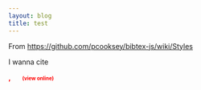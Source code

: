 ```yaml
---
layout: blog
title: test
---
```



From https://github.com/pcooksey/bibtex-js/wiki/Styles


I wanna cite <div style="color=red" class="bibtex_display" bibtexkeys="book1"></div>




<div class="bibtex_template">
  <div class="if author" style="font-weight: bold;">
    <span class="if year">
      <span class="year"></span>, 
    </span>
    <span class="author"></span>
    <span class="if url" style="margin-left: 20px">
      <a class="url" style="color:red; font-size:10px">(view online)</a>
    </span>
  </div>
  <div style="margin-left: 10px; margin-bottom:5px;">
    <span class="title"></span>
  </div>
</div>

<bibtex src="test.bib"></bibtex>

<style>
.year {
    color:red;
}
</style>
